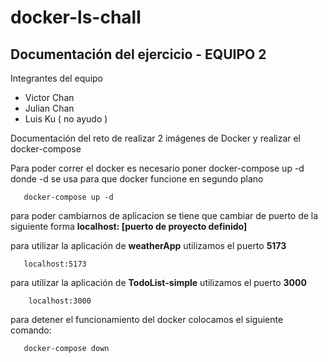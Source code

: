 # docker-ls-chall

## Documentación del ejercicio - EQUIPO 2
Integrantes del equipo

 - Victor Chan
 - Julian Chan
 - Luis Ku ( no ayudo )

Documentación del reto de realizar 2 imágenes de Docker y realizar el docker-compose

Para poder correr el docker es necesario poner docker-compose up -d
donde -d se usa para que docker funcione en segundo plano

```shell
   docker-compose up -d
```
para poder cambiarnos de aplicacion se tiene que cambiar de puerto de la siguiente forma
**localhost: [puerto de proyecto definido]**

para utilizar la aplicación de **weatherApp** utilizamos el puerto **5173**

```shell
   localhost:5173
```
para utilizar la aplicación de **TodoList-simple** utilizamos el puerto **3000**

```shell
    localhost:3000
```

para detener el funcionamiento del docker colocamos el siguiente comando:
```shell
   docker-compose down